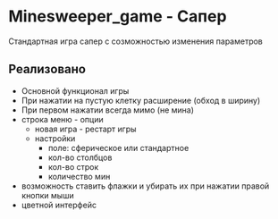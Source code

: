 # Minesweeper_game - Сапер
Стандартная игра сапер с созможностью изменения параметров

## Реализовано
* Основной функционал игры
* При нажатии на пустую клетку расширение (обход в ширину)
* При первом нажатии всегда мимо (не мина)
* строка меню - опции
  * новая игра - рестарт игры
  * настройки
    * поле: сферическое или стандартное
    * кол-во столбцов
    * кол-во строк
    * количество мин
* возможность ставить флажки и убирать их при нажатии правой кнопки мыши
* цветной интерфейс